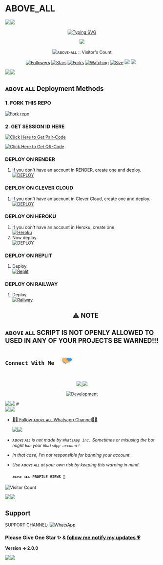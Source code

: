 # ABOVE_ALL
<a><img src='https://i.imgur.com/7KCi9Qh.jpeg'/></a><a><img src='https://i.imgur.com/7KCi9Qh.jpeg'/></a>
<p align="center">
<p align="center">
  <a href="https://git.io/typing-svg"><img src="https://readme-typing-svg.demolab.com?font=EB+Garamond&weight=800&size=28&duration=4000&pause=1000&random=false&width=435&lines=+•★⃝ ᴀʙᴏᴠᴇ+ᴀʟʟ★⃝•;MULTI-DEVICE+WHATSAPP+BOT;DEVELOPED+BY+ᴀʙᴏᴠᴇ+ᴀʟʟ." alt="Typing SVG" /></a>
 </p>
<p align="center">
<img src="https://i.imgur.com/7KCi9Qh.jpeg"/> 
<p align="center"><img src="https://profile-counter.glitch.me/{ᴀʙᴏᴠᴇ-ᴀʟʟ}/count.svg" alt="ᴀʙᴏᴠᴇ-ᴀʟʟ :: Visitor's Count" /></p>
<p align="center">
<a href="https://github.com/Jupiterbold05/Aboveall/followers"><img title="Followers" src="https://img.shields.io/github/followers/Jupiterbold05?color=red&style=flat-square"></a>
<a href="https://github.com/Jupiterbold05/Aboveall/stargazers/"><img title="Stars" src="https://img.shields.io/github/stars/Jupiterbold05/Aboveall?color=blue&style=flat-square"></a>
<a href="https://github.com/Jupiterbold05/Aboveall/network/members"><img title="Forks" src="https://img.shields.io/github/forks/Jupiterbold05/Aboveall?color=red&style=flat-square"></a>
<a href="https://github.com/Jupiterbold05/Aboveall/watchers"><img title="Watching" src="https://img.shields.io/github/watchers/Jupiterbold05/Aboveall?label=Watchers&color=blue&style=flat-square"></a>
<a href="https://github.com/Jupiterbold05/Aboveall/"><img title="Size" src="https://img.shields.io/github/repo-size/Jupiterbold05/Aboveall?style=flat-square&color=green"></a>
<a href="https://hits.seeyoufarm.com"><img src="https://hits.seeyoufarm.com/api/count/incr/badge.svg?url=https%3A%2F%2Fgithub.com%2FJupiterbold05%2FAboveall&count_bg=%2379C83D&title_bg=%23555555&icon=probot.svg&icon_color=%2300FF6D&title=hits&edge_flat=false"/></a>
<a href="https://github.com/Jupiterbold05/Aboveall/graphs/commit-activity"><img height="20" src="https://img.shields.io/badge/Maintained%3F-yes-green.svg"></a>&nbsp;&nbsp;
</p>
<p align='center'>
    </p>
<a><img src='https://i.imgur.com/7KCi9Qh.jpeg'/></a><a><img src='https://i.imgur.com/7KCi9Qh.jpeg'/></a>
<p align="center">

 ## ᴀʙᴏᴠᴇ ᴀʟʟ Deployment Methods

### 1. FORK THIS REPO

<a href='https://github.com/Jupiterbold05/Aboveall/fork' target="_blank"><img alt='Fork repo' src='https://img.shields.io/badge/Fork This Repo-black?style=for-the-badge&logo=git&logoColor=white'/></a>

### 2. GET SESSION ID HERE
 
<a href="https://above-allpair.onrender.com/pair"><img src="https://img.shields.io/badge/PAIR_CODE-blue" alt="Click Here to Get Pair-Code" width="110"></a>   

<a href="https://above-allpair.onrender.com/wasiqr"><img src="https://img.shields.io/badge/QR CODE-green" alt="Click Here to Get QR-Code" width="90"></a>


### DEPLOY ON RENDER

1. If you don't have an account in RENDER, create one and deploy.
    <br>
    <a href='https://dashboard.render.com/select-repo?type=web' target="_blank"><img alt='DEPLOY' src='https://img.shields.io/badge/-DEPLOY-black?style=for-the-badge&logo=render&logoColor=white'/></a>


### DEPLOY ON CLEVER CLOUD

1. If you don't have an account in Clever Cloud, create one and deploy.
    <br>
    <a href='https://api.clever-cloud.com/v2/sessions/signup?subscription_source=cta-home-signup' target="_blank"><img alt='DEPLOY' src='https://img.shields.io/badge/-DEPLOY-orange?style=for-the-badge&logo=clever-cloud&logoColor=white'/></a>

### DEPLOY ON HEROKU

1. If you don't have an account in Heroku, create one.
    <br>
    <a href='https://signup.heroku.com/' target="_blank"><img alt='Heroku' src='https://img.shields.io/badge/-Create-purple?style=for-the-badge&logo=heroku&logoColor=white'/></a>
2. Now deploy.
    <br>
    <a href='https://dashboard.heroku.com/new?template=https://github.com/Jupiterbold05/Aboveall' target="_blank"><img alt='DEPLOY' src='https://img.shields.io/badge/-DEPLOY-purple?style=for-the-badge&logo=heroku&logoColor=white'/></a>
### DEPLOY ON REPLIT
1. Deploy.
    <br>
    <a href='https://replit.com/github/Jupiterbold05/Aboveall' target="_blank"><img alt='Replit' src='https://img.shields.io/badge/-Deploy-red?style=for-the-badge&logo=replit&logoColor=white'/></a>
### DEPLOY ON RAILWAY
1. Deploy.
    <br>
    <a href='https://railway.com/github/Jupiterbold05/Aboveall' target="_blank"><img alt='Railway' src='https://img.shields.io/badge/-Deploy-green?style=for-the-badge&logo=railway&logoColor=white'/></a>

    <h2 align="center"> ⚠️ NOTE  </h2>
## ᴀʙᴏᴠᴇ ᴀʟʟ SCRIPT IS NOT OPENLY ALLOWED TO USED IN ANY OF YOUR PROJECTS BE WARNED!!! 

## ```Connect With Me```<img src="https://github.com/0xAbdulKhalid/0xAbdulKhalid/raw/main/assets/mdImages/handshake.gif" width ="80"></h1> 
 <br> 
<p align="center">
<a href="https://wa.me/2348100835767"><img src="https://img.shields.io/badge/Contact ᴀʙᴏᴠᴇ ᴀʟʟ-25D366?style=for-the-badge&logo=whatsapp&logoColor=white" />
<a href="https://whatsapp.com/channel/0029VaeW5Tw4yltQOYIO5E2D"><img src="https://img.shields.io/badge/Join Official Channel-25D366?style=for-the-badge&logo=whatsapp&logoColor=white" />
<p align="center">
<img alt="Development" width="250" src="https://i.imgur.com/7KCi9Qh.jpeg" /> </p>
<a><img src='https://i.imgur.com/7KCi9Qh.jpeg'/></a><a><img src='https://i.imgur.com/7KCi9Qh.jpeg'/></a>
# 

<br>
<a><img src='https://i.imgur.com/7KCi9Qh.jpeg'/></a><a><img src='https://i.imgur.com/7KCi9Qh.jpeg'/></a>

* [🧑‍💻 Follow ᴀʙᴏᴠᴇ ᴀʟʟ Whatsapp Channel🧑‍💻](https://whatsapp.com/channel/0029VaZsyQ21XqudOTjyG30Z)

  <a><img src='https://i.imgur.com/7KCi9Qh.jpeg'/></a><a><img src='https://i.imgur.com/7KCi9Qh.jpeg'/></a>
  

- *ᴀʙᴏᴠᴇ ᴀʟʟ is not made by `WhatsApp Inc.` Sometimes or misusing the bot might `ban` your `WhatsApp account!`*
- *In that case, I'm not responsible for banning your account.*
- *Use ᴀʙᴏᴠᴇ ᴀʟʟ at your own risk by keeping this warning in mind.*
  
  #### ```ᴀʙᴏᴠᴇ ᴀʟʟ PROFILE VIEWS 🧚```
![Visitor Count](https://profile-counter.glitch.me/ᴀʙᴏᴠᴇ-ᴀʟʟ/count.svg)

<a><img src='https://i.imgur.com/7KCi9Qh.jpeg'/></a><a><img src='https://i.imgur.com/7KCi9Qh.jpeg'/></a>


## Support

SUPPORT CHANNEL: <a href="https://whatsapp.com/channel/0029VaeW5Tw4yltQOYIO5E2D"><img alt="WhatsApp" src="https://img.shields.io/badge/WhatsApp-25D366?style=for-the-badge&logo=whatsapp&logoColor=white"/></a>


### Please Give One Star ✨ & [follow me notify my updates 💗](https://github.com/Jupiterbold05/Aboveall)
<b>Version -> 2.0.0</b>


<a><img src='https://i.imgur.com/7KCi9Qh.jpeg'/></a><a><img src='https://i.imgur.com/7KCi9Qh.jpeg'/></a>
